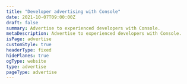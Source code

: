```yaml
---
title: "Developer advertising with Console"
date: 2021-10-07T09:00:00Z
draft: false
summary: Advertise to experienced developers with Console.
metaDescription: Advertise to experienced developers with Console.
isPage: advertise
customStyle: true
headerType: fixed
hidePlanes: true
ogType: website
type: advertise
pageType: advertise
---
```

